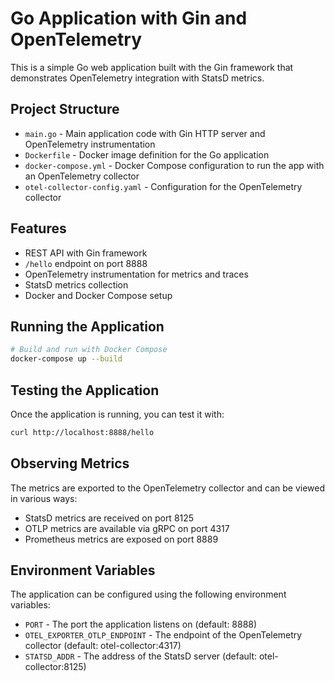 # Go Application with Gin and OpenTelemetry

This is a simple Go web application built with the Gin framework that demonstrates OpenTelemetry integration with StatsD metrics.

## Project Structure

- `main.go` - Main application code with Gin HTTP server and OpenTelemetry instrumentation
- `Dockerfile` - Docker image definition for the Go application
- `docker-compose.yml` - Docker Compose configuration to run the app with an OpenTelemetry collector
- `otel-collector-config.yaml` - Configuration for the OpenTelemetry collector

## Features

- REST API with Gin framework
- `/hello` endpoint on port 8888
- OpenTelemetry instrumentation for metrics and traces
- StatsD metrics collection
- Docker and Docker Compose setup

## Running the Application

```bash
# Build and run with Docker Compose
docker-compose up --build
```

## Testing the Application

Once the application is running, you can test it with:

```bash
curl http://localhost:8888/hello
```

## Observing Metrics

The metrics are exported to the OpenTelemetry collector and can be viewed in various ways:

- StatsD metrics are received on port 8125
- OTLP metrics are available via gRPC on port 4317
- Prometheus metrics are exposed on port 8889

## Environment Variables

The application can be configured using the following environment variables:

- `PORT` - The port the application listens on (default: 8888)
- `OTEL_EXPORTER_OTLP_ENDPOINT` - The endpoint of the OpenTelemetry collector (default: otel-collector:4317)
- `STATSD_ADDR` - The address of the StatsD server (default: otel-collector:8125)
